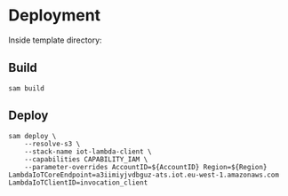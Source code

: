 # Deployment

Inside template directory:

## Build

```
sam build
```

## Deploy

```
sam deploy \
    --resolve-s3 \
    --stack-name iot-lambda-client \
    --capabilities CAPABILITY_IAM \
    --parameter-overrides AccountID=${AccountID} Region=${Region} LambdaIoTCoreEndpoint=a3iimiyjvdbguz-ats.iot.eu-west-1.amazonaws.com LambdaIoTClientID=invocation_client
```